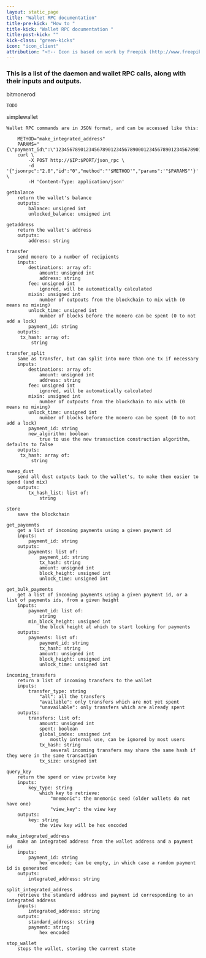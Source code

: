 ```yaml
---
layout: static_page
title: "Wallet RPC documentation"
title-pre-kick: "How to "
title-kick: "Wallet RPC documentation "
title-post-kick: ""
kick-class: "green-kicks"
icon: "icon_client"
attribution: "<!-- Icon is based on work by Freepik (http://www.freepik.com) and is licensed under Creative Commons BY 3.0 -->"
---
```


### This is a list of the daemon and wallet RPC calls, along with their inputs and outputs.

bitmonerod

	TODO

simplewallet

	Wallet RPC commands are in JSON format, and can be accessed like this:

		METHOD="make_integrated_address"
		PARAMS="{\"payment_id\":\"1234567890123456789012345678900012345678901234567890123456789000\"}"
		curl \
			-X POST http://$IP:$PORT/json_rpc \
			-d '{"jsonrpc":"2.0","id":"0","method":"'$METHOD'","params":'"$PARAMS"'}' \
			-H 'Content-Type: application/json'

	getbalance
		return the wallet's balance
		outputs:
			balance: unsigned int
			unlocked_balance: unsigned int

	getaddress
		return the wallet's address
		outputs:
			address: string

	transfer
		send monero to a number of recipients
		inputs:
			destinations: array of:
				amount: unsigned int
				address: string
			fee: unsigned int
				ignored, will be automatically calculated
			mixin: unsigned int
				number of outpouts from the blockchain to mix with (0 means no mixing)
			unlock_time: unsigned int
				number of blocks before the monero can be spent (0 to not add a lock)
			payment_id: string
		outputs:
		 tx_hash: array of:
			 string

	transfer_split
		same as transfer, but can split into more than one tx if necessary
		inputs:
			destinations: array of:
				amount: unsigned int
				address: string
			fee: unsigned int
				ignored, will be automatically calculated
			mixin: unsigned int
				number of outpouts from the blockchain to mix with (0 means no mixing)
			unlock_time: unsigned int
				number of blocks before the monero can be spent (0 to not add a lock)
			payment_id: string
			new_algorithm: boolean
				true to use the new transaction construction algorithm, defaults to false
		outputs:
		 tx_hash: array of:
			 string

	sweep_dust
		send all dust outputs back to the wallet's, to make them easier to spend (and mix)
		outputs:
			tx_hash_list: list of:
				string

	store
		save the blockchain

	get_payemnts
		get a list of incoming payments using a given payment id
		inputs:
			payment_id: string
		outputs:
			payments: list of:
				payment_id: string
				tx_hash: string
				amount: unsigned int
				block_height: unsigned int
				unlock_time: unsigned int

	get_bulk_payments
		get a list of incoming payments using a given payment id, or a list of payments ids, from a given height
		inputs:
			payment_id: list of:
				string
			min_block_height: unsigned int
				the block height at which to start looking for payments
		outputs:
			payments: list of:
				payment_id: string
				tx_hash: string
				amount: unsigned int
				block_height: unsigned int
				unlock_time: unsigned int

	incoming_transfers
		return a list of incoming transfers to the wallet
		inputs:
			transfer_type: string
				"all": all the transfers
				"available": only transfers which are not yet spent
				"unavailable": only transfers which are already spent
		outputs:
			transfers: list of:
				amount: unsigned int
				spent: boolean
				global_index: unsigned int
					mostly internal use, can be ignored by most users
				tx_hash: string
					several incoming transfers may share the same hash if they were in the same transaction
				tx_size: unsigned int

	query_key
		return the spend or view private key
		inputs:
			key_type: string
				which key to retrieve:
					"mnemonic": the mnemonic seed (older wallets do not have one)
					"view_key": the view key
		outputs:
			key: string
				the view key will be hex encoded

	make_integrated_address
		make an integrated address from the wallet address and a payment id
		inputs:
			payment_id: string
				hex encoded; can be empty, in which case a random payment id is generated
		outputs:
			integrated_address: string

	split_integrated_address
		retrieve the standard address and payment id corresponding to an integrated address
		inputs:
			integrated_address: string
		outputs:
			standard_address: string
			payment: string
				hex encoded

	stop_wallet
		stops the wallet, storing the current state

